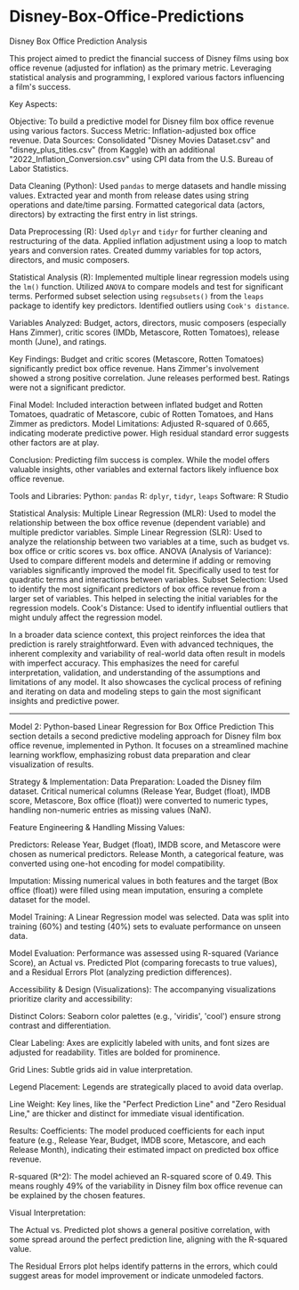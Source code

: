 # Disney-Box-Office-Predictions

Disney Box Office Prediction Analysis

This project aimed to predict the financial success of Disney films using box office revenue (adjusted for inflation) as the primary metric. Leveraging statistical analysis and programming, I explored various factors influencing a film's success.

Key Aspects:

Objective: To build a predictive model for Disney film box office revenue using various factors.
Success Metric: Inflation-adjusted box office revenue.
Data Sources: Consolidated "Disney Movies Dataset.csv" and "disney_plus_titles.csv" (from Kaggle) with an additional "2022_Inflation_Conversion.csv" using CPI data from the U.S. Bureau of Labor Statistics.

Data Cleaning (Python):
Used `pandas` to merge datasets and handle missing values.
Extracted year and month from release dates using string operations and date/time parsing.
Formatted categorical data (actors, directors) by extracting the first entry in list strings.

Data Preprocessing (R):
Used `dplyr` and `tidyr` for further cleaning and restructuring of the data.
Applied inflation adjustment using a loop to match years and conversion rates.
Created dummy variables for top actors, directors, and music composers.

Statistical Analysis (R):
Implemented multiple linear regression models using the `lm()` function.
Utilized `ANOVA` to compare models and test for significant terms.
Performed subset selection using `regsubsets()` from the `leaps` package to identify key predictors.
Identified outliers using `Cook's distance`.

Variables Analyzed: Budget, actors, directors, music composers (especially Hans Zimmer), critic scores (IMDb, Metascore, Rotten Tomatoes), release month (June), and ratings.

Key Findings:
Budget and critic scores (Metascore, Rotten Tomatoes) significantly predict box office revenue.
Hans Zimmer's involvement showed a strong positive correlation.
June releases performed best.
Ratings were not a significant predictor.

Final Model: Included interaction between inflated budget and Rotten Tomatoes, quadratic of Metascore, cubic of Rotten Tomatoes, and Hans Zimmer as predictors.
Model Limitations: Adjusted R-squared of 0.665, indicating moderate predictive power. High residual standard error suggests other factors are at play.

Conclusion: Predicting film success is complex. While the model offers valuable insights, other variables and external factors likely influence box office revenue.

Tools and Libraries:
Python: `pandas`
R: `dplyr`, `tidyr`, `leaps`
Software: R Studio


Statistical Analysis:
Multiple Linear Regression (MLR): Used to model the relationship between the box office revenue (dependent variable) and multiple predictor variables.
Simple Linear Regression (SLR): Used to analyze the relationship between two variables at a time, such as budget vs. box office or critic scores vs. box office.
ANOVA (Analysis of Variance): Used to compare different models and determine if adding or removing variables significantly improved the model fit. Specifically used to test for quadratic terms and interactions between variables.
Subset Selection: Used to identify the most significant predictors of box office revenue from a larger set of variables. This helped in selecting the initial variables for the regression models.
Cook's Distance: Used to identify influential outliers that might unduly affect the regression model.

In a broader data science context, this project reinforces the idea that prediction is rarely straightforward. Even with advanced techniques, the inherent complexity and variability of real-world data often result in models with imperfect accuracy. This emphasizes the need for careful interpretation, validation, and understanding of the assumptions and limitations of any model. It also showcases the cyclical process of refining and iterating on data and modeling steps to gain the most significant insights and predictive power.

-----------------------------------------------------------------------------------------------------------------------------------------------------------------------
Model 2: Python-based Linear Regression for Box Office Prediction
This section details a second predictive modeling approach for Disney film box office revenue, implemented in Python. It focuses on a streamlined machine learning workflow, emphasizing robust data preparation and clear visualization of results.

Strategy & Implementation:
Data Preparation: Loaded the Disney film dataset. Critical numerical columns (Release Year, Budget (float), IMDB score, Metascore, Box office (float)) were converted to numeric types, handling non-numeric entries as missing values (NaN).

Feature Engineering & Handling Missing Values:

Predictors: Release Year, Budget (float), IMDB score, and Metascore were chosen as numerical predictors. Release Month, a categorical feature, was converted using one-hot encoding for model compatibility.

Imputation: Missing numerical values in both features and the target (Box office (float)) were filled using mean imputation, ensuring a complete dataset for the model.

Model Training: A Linear Regression model was selected. Data was split into training (60%) and testing (40%) sets to evaluate performance on unseen data.

Model Evaluation: Performance was assessed using R-squared (Variance Score), an Actual vs. Predicted Plot (comparing forecasts to true values), and a Residual Errors Plot (analyzing prediction differences).

Accessibility & Design (Visualizations):
The accompanying visualizations prioritize clarity and accessibility:

Distinct Colors: Seaborn color palettes (e.g., 'viridis', 'cool') ensure strong contrast and differentiation.

Clear Labeling: Axes are explicitly labeled with units, and font sizes are adjusted for readability. Titles are bolded for prominence.

Grid Lines: Subtle grids aid in value interpretation.

Legend Placement: Legends are strategically placed to avoid data overlap.

Line Weight: Key lines, like the "Perfect Prediction Line" and "Zero Residual Line," are thicker and distinct for immediate visual identification.

Results:
Coefficients: The model produced coefficients for each input feature (e.g., Release Year, Budget, IMDB score, Metascore, and each Release Month), indicating their estimated impact on predicted box office revenue.

R-squared (R^2): The model achieved an R-squared score of 0.49. This means roughly 49% of the variability in Disney film box office revenue can be explained by the chosen features.

Visual Interpretation:

The Actual vs. Predicted plot shows a general positive correlation, with some spread around the perfect prediction line, aligning with the R-squared value.

The Residual Errors plot helps identify patterns in the errors, which could suggest areas for model improvement or indicate unmodeled factors.

